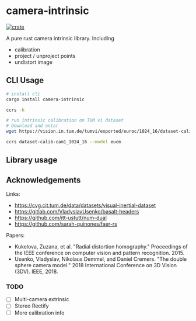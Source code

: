 # camera-intrinsic
[![crate](https://img.shields.io/crates/v/camera-intrinsic.svg)](https://crates.io/crates/camera-intrinsic)

A pure rust camera intrinsic library. Including
* calibration
* project / unproject points
* undistort image

## CLI Usage
```sh
# install cli
cargo install camera-intrinsic

ccrs -h

# run intrinsic calibration on TUM vi dataset
# Download and untar
wget https://vision.in.tum.de/tumvi/exported/euroc/1024_16/dataset-calib-cam1_1024_16.tar

ccrs dataset-calib-cam1_1024_16 --model eucm
```

## Library usage

## Acknowledgements
Links:
* https://cvg.cit.tum.de/data/datasets/visual-inertial-dataset
* https://gitlab.com/VladyslavUsenko/basalt-headers
* https://github.com/itt-ustutt/num-dual
* https://github.com/sarah-quinones/faer-rs

Papers:

* Kukelova, Zuzana, et al. "Radial distortion homography." Proceedings of the IEEE conference on computer vision and pattern recognition. 2015.
* Usenko, Vladyslav, Nikolaus Demmel, and Daniel Cremers. "The double sphere camera model." 2018 International Conference on 3D Vision (3DV). IEEE, 2018.

### TODO
* [ ] Multi-camera extrinsic
* [ ] Stereo Rectify
* [ ] More calibration info